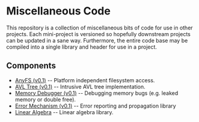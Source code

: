 Miscellaneous Code
==================

This repository is a collection of miscellaneous bits of code for use in other
projects. Each mini-project is versioned so hopefully downstream projects can
be updated in a sane way. Furthermore, the entire code base may be compiled
into a single library and header for use in a project.

## Components

 * [AnyFS (v0.1)](afs/README.md) -- Platform independent filesystem access.
 * [AVL Tree (v0.1)](avl/README.md) -- Intrusive AVL tree implementation.
 * [Memory Debugger (v0.1)](mdbg/README.md) -- Debugging memory bugs (e.g.
     leaked memory or double free).
 * [Error Mechanism (v0.1)](emech/README.md) -- Error reporting and
     propagation library
 * [Linear Algebra](lin/README.md) -- Linear algebra library.
